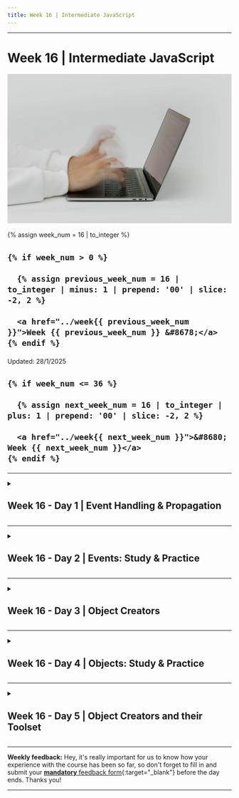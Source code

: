 ```yaml
---
title: Week 16 | Intermediate JavaScript
---
```


<hr class="mb-0">

<h1 id="{{ Week 16-Intermediate JavaScript | slugify }}">
  <span class="week-prefix">Week 16 |</span> Intermediate JavaScript
</h1>

<img src="assets/pexels-cottonbro-5474294.jpg" />

<div class="week-controls">

  {% assign week_num = 16 | to_integer %}

  <h2 class="week-controls__previous_week">

    {% if week_num > 0 %}

      {% assign previous_week_num = 16 | to_integer | minus: 1 | prepend: '00' | slice: -2, 2 %}

      <a href="../week{{ previous_week_num }}">Week {{ previous_week_num }} &#8678;</a>
    {% endif %}

  </h2>

  <span>Updated: 28/1/2025</span>

  <h2 class="week-controls__next_week">

    {% if week_num <= 36 %}

      {% assign next_week_num = 16 | to_integer | plus: 1 | prepend: '00' | slice: -2, 2 %}

      <a href="../week{{ next_week_num }}">&#8680; Week {{ next_week_num }}</a>
    {% endif %}

  </h2>

</div>

---

<!-- Week 16 - Day 1 | Event Handling & Propagation -->
<details markdown="1">
  <summary>
    <h2>
      <span class="summary-day">Week 16 - Day 1</span> | Event Handling & Propagation</h2>
  </summary>

### Schedule

  - **Watch the lectures**
  - **Study the suggested material**
  - **Practice on the topics and share your questions**

### Study Plan

  Your instructor will share the video lectures with you. Here are the topics covered:

  - **Part 1:** Event Handling and managing multiple listeners
  - **Part 2:** Understanding `stopPropagation()`, `preventDefault()` and the difference between `event.target` and `event.currentTarget`

  You can find the lecture code [here](https://github.com/in-tech-gration/WDX-180/blob/main/curriculum/week16/assets/code/day01/index.html){:target="_blank"}

  **Lecture Notes:**

  - The **2nd argument** to addEventListener( type, **FUNCTION** ) is often referred to as a **callback function** and/or an **event handler**.  
    - 1) Keep a note of these terms. 
    - 2) Explain or describe what these terms mean in your own words. 
    - 3) You should be able to answer the question “What is a callback function?” and/or “What is an event handler?” in a technical interview.  
  - Real-life use case of `useCapture`?  
    - [GitHub search](https://github.com/HumanSignal/label-studio/blob/fb8eddd5a9f6d92b68a74f44bda61207b574291d/web/libs/editor/src/tools/MagicWand.js#L262){:target="_blank"} (real-life example search with great comments)

  **Suggested material for study & practice:**

  - [mouseenter/leave + mouseover/out](https://javascript.info/mousemove-mouseover-mouseout-mouseenter-mouseleave){:target="_blank"}   
  - Discover events: `touchstartstart`, `touchend`, `touchmove` and other.  
  - Learn how to use the VSCode *Rename Symbol* feature.  
  - Understand the difference between [stopPropagation](https://developer.mozilla.org/en-US/docs/Web/API/Event/stopPropagation){:target="_blank"} and [stopImmediatePropagation](https://developer.mozilla.org/en-US/docs/Web/API/Event/stopImmediatePropagation){:target="_blank"}

  **References & Resources:**

  - **Best Practices**: **prefer const** with object values  
  - **Best Practices**: XRAY Rule. Don’t pass expressions as arguments to functions, e.g. `someFunction( 5 * 45 / 4 );` Store the argument value in a variable, display (xray) the variable and pass the variable to the function: `const val = 5 * 45 / 4; console.log(val); someFunction(val);`  
  - [Events Reference (MDN)](https://developer.mozilla.org/en-US/docs/Web/Events){:target="_blank"}  
  - `event.preventDefault()`: in the case of an `<a\>` tag, it prevents the redirection.  
    - The default behaviour that will be prevented differs from element to element and from event to event.  
  - If you have the same event listener on the same element (yes, you can do that), the order is based on the actual source code declaration of the listeners.   
  - [addEventListener](https://developer.mozilla.org/en-US/docs/Web/API/EventTarget/addEventListener#return_value){:target="_blank"} **always** returns undefined

<!-- Summary -->

<!-- Exercises -->

### Extra Resources

  ---



  _Photo by [cottonbro studio](https://www.pexels.com/photo/hands-typing-on-a-laptop-keyboard-5474294/)_

<!-- Sources and Attributions -->
  
</details>

<hr class="mt-1">

<!-- Week 16 - Day 2 | Events: Study & Practice -->
<details markdown="1">
  <summary>
    <h2>
      <span class="summary-day">Week 16 - Day 2</span> | Events: Study & Practice</h2>
  </summary>

### Schedule

  - **Finish watching (or watch again) yesterday's lectures**
  - **Study the suggested material**
  - **Practice on the topics and share your questions**

### Study Plan

  Today's topic is about the three different ways of adding event handlers to HTML elements: using the `onevent` HTML attribute, using the `onevent` Element property and using the `addEventListener` method. It might be a bit confusing at first, but let's dive in and see how the three of them behave.

  **What is the difference between onevent handlers and addEventListener?**

  > Demystifying Event Handlers: onevent vs addEventListener



  As you may already know, HTML elements are not just static, lifeless building blocks of web pages. They are their living parts waiting for the users' interaction, upon which they react in various ways and at the same time emit various events.

  When you move your cursor over an element, that element becomes aware of your mouse cursor entering its area and subsequently emits a 'mouseenter' event. Move your cursor away from that element and a 'mouseleave' event is immediately triggered.

  When you place your mouse cursor in an input field and start typing your email, that element emits a single 'focus' event, signaling to the browser that it has the user's attention, along with multiple 'input' events as you change the value of this field. Move your cursor out of this input field, and that same element emits a 'blur' event to signal the lose of focus. 

  A 'click' event is fired every time you click on an element and a 'submit' event when you submit a form. A 'resize' event is emitted when you resize the browser window and a 'scroll' event when you're scrolling through an element's content. Keyboard clicks produce 'keydown' events and a keyboard button release triggers a 'keyup' event. The list of events goes on and on...

  As these events happen on the HTML elements, a JavaScript program can react to these events by carefully listening on them and executing specified code when they are emitted. This is where various mechanisms of listening and reacting to these element events are introduced in JavaScript, and the fall into the following categories:

  ---



  **The `onevent` family of HTML attributes**

  This approach uses an inline HTML attribute, named after the event type, e.g. click, submit, mouseenter, focus, etc. and prefixed with the 'on' keyword, e.g. onclick, onsubmit, onmouseenter, onfocus, etc. The value of the attribute corresponds to the JavaScript code to be executed when this event will be emitted by the element. Let's see some examples:

  This button's click will trigger an `alert` popup with a random number:

  ```html
  <button onclick="alert(Math.random())">Just alert a random number!</button>
  ```

  This oninput event handlers will replace the characters typed in the input field with their uppercase counterparts. The `this` reserved keyword in this place, is a reference to the element itself. 

  ```html
  <input oninput="this.value = this.value.toUpperCase()"/>
  ```

  This next div will change its color every time the mouse cursor hovers over it. (Random hex color code snippet was found here: https://stackoverflow.com/questions/1484506/random-color-generator){:target="_blank"}

  ```html
  <div onmouseenter="this.style.color = '#'+Math.floor(Math.random()*16777215).toString(16);">Random Color</div>
  ```

  We can even define a function somewhere inside our scripts and call this function through an onevent HTML handler. In this imaginary scenario, a function called `rollTheDice()` would come up with a random number from 1 to 6 every time the button is double-clicked:

  ```html
  <button ondblclick="rollTheDice()">Roll!</button>
  ```

  **Pros: When to use this method of event handling:**

  Since this method has a lot of serious disadvantages (see below) and much better alternatives exist, its use is highly discouraged.

  The only case where you would probably use it is when you have just a few (one or two, no more) very simple and short JavaScript code snippets that you want to execute on a couple of HTML elements, and most importantly, on web pages that only you maintain. If the code is short and simple enough to fit in an attribute value, you can probably get away with this `dirty` approach. If on the other hand you work with a team, you better stick with the recommended approach mentioned below since your JavaScript developers scorn this sloppy and lazy approach.

  **Cons: When not to use this method of event handling:**

  You should probably never use this approach as there as some serious drawbacks:

  - You are `polluting` your HTML code (which as you remember is used for creating and structuring the content of web pages) with JavaScript code which has completely different responsibilities. Keep your code separated into HTML, CSS and JavaScript files or their respective tags (style, script). One of the mantras of computer programming is about [**Separation of Concerns**](https://en.wikipedia.org/wiki/Separation_of_concerns){:target="_blank"}.
  - Your HTML code will become unreadable with all these odd-looking `onevent` attributes scattered all around the markup. Frontend developers that work mainly with HTML and CSS or even content editors that are not familiar with JavaScript, will have a hard time looking through the code and updating the content.
  - JavaScript Syntax highlighting will probably not work on your favorite code editor when trying to make sense of the code assigned as a value to an `onevent` attribute.
  - It is much harder to search through hundreds or thousand of lines of HTML code to find the event handler you'll looking for, rather that on a well-structured and organized JavaScript file (you do keep your JavaScript files organized according to best practices, aren't you?).
  - Putting JavaScript or CSS code in your HTML, has some serious maintainability drawbacks (on top of all the other drawbacks mentioned already). What if you decide to change a function name or refactor a function call at some point in time? You'll have to search all through your HTML code, find and update the functions names and then switch back to JavaScript and continue refactoring. This constant switching between different languages is a source of confusion, errors and fatigue. That's why we keep each language in its own separate area.

  ---



  **The onevent HTMLElement property**

  Switching from HTML to JavaScript, we find the `HTMLElements'` `onevent` property which is a much cleaner approach to its HTML counterpart (attribute syntax). It works as follows:

  The property will still use the `on` + `event type` convention (onclick, onsubmit, onscroll, etc.) and a function must be assigned as a value to this property in order for some code to be executed when the respective event is triggered in a selected element. 

  ```html
  <button id="clapsBtn">Clap</button>
  <div>Claps: <span id="claps">0</span></div>
  ```

  ```js
  function updateClaps(){
      const clapsEl = document.querySelector("#claps");
      clapsEl.textContent = parseInt( clapsEl.textContent ) + 1; // textContent is always String so we need to turn it into a Number integer for addition
  }
  const clapsBtn = document.querySelector("#clapsBtn");

  clapsBtn.onclick = updateClaps; // We are NOT executing, just passing a function reference here.
  ```

  You can even pass a function directly as a value to an onevent property of an element as well as use multiple properties on that same element:

  ```html
  <div id="magic">Hover or double click me to see the magic!</div>
  ```

  ```js
  const magicEl = document.querySelector("#magic");

  magicEl.ondblclick = function doubleClickHandler(){
      // In the context of an onevent handler, the `this` keywords refers to the element
      this.textContent = "Magic happening!";
  }

  magicEl.onmouseenter = function(){
      // We can pass an anonymous function as a value this way
      this.style.color = "hotpink";
  }
  magicEl.onmouseleave = function(){
      this.style.color = "black";
  }
  ```

  **Pros: When to use this method of event handling:**

  The advantage of using this method, is that you keep your JavaScript code out of HTML and you get a quick and easy way to declare event handlers for HTML elements, as opposed to the `addEventListener` syntax that you'll see next. Due to some limitations of this method (see next section), it is advised to use the `addEventListener` method (up next).

  **Cons: When not to use this method of event handling:**

  Since we are passing the event handling function as a value to a property, it means that we are restricted to just one function per event per element. Study the code below to get a good understanding of this concept:

  ```html
  <button>Clap and log!</button>
  <div id="claps">0</div>
  ```

  ```js
  const btn = document.querySelector("button");
  btn.onclick = function updateClaps(){
      const clapsEl = document.querySelector("#claps");
      clapsEl.textContent = parseInt( clapsEl.textContent ) + 1;
  }
  btn.onclick = function logClapping(){
      console.log("Someone just clapped!");
  }
  ```

  What you think will happen if we run the code above? Copy the code in an HTML page, run it and check to see what happens. Now change the order of the event handlers and try again:

  ```js
  const btn = document.querySelector("button");
  btn.onclick = function logClapping(){
      console.log("Someone just clapped!");
  }
  btn.onclick = function updateClaps(){
      const clapsEl = document.querySelector("#claps");
      clapsEl.textContent = parseInt( clapsEl.textContent ) + 1;
  }
  ```

  As you can see, we have a serious limitation when using the onevent property method to handle events. Every time we assign a new value (function) to a specific event more than once, the old function gets discarded and only the last assigned function will execute during the event.

  You might be thinking about the `+=` operator here, but unfortunately this will not work.

  ```js
  btn.onclick = function logClapping(){
      console.log("Someone just clapped!");
  }
  // Nope! This will not work as expected. The += operator will turn these functions into a String and concatenate them.
  // Javascript will immediately discard the String value and nothing will happen when the click event gets triggered.
  btn.onclick += function updateClaps(){
      const clapsEl = document.querySelector("#claps");
      clapsEl.textContent = parseInt( clapsEl.textContent ) + 1;
  }
  ```

  ---



  **The addEventListener HTMLElement method (Recommended)**

  This is `one method to rule them all`! Although the `addEventListener` syntax shown below is a little bit verbose, it is the recommended way of adding event handlers in JavaScript for quite some time now. You can use it to assign as many event handlers as you want on a single event and you can also omit the `on` prefix when defining the event type. Here's a pseudo syntax:

  ```js
  HTMLElement.addEventListener( EVENT_TYPE, EVENT_HANDLER_FUNCTION );
  ```

  And here are some examples:

  ```html
  <button>Clap and log!</button>
  <div id="claps">0</div>
  <div id="color">Color changing trick</div>
  ```

  ```js
  const btn = document.querySelector("button");
  const colorEl = document.querySelector("#color");

  function updateClaps(){
      const clapsEl = document.querySelector("#claps");
      clapsEl.textContent = parseInt( clapsEl.textContent ) + 1;
  }

  function logClapping(){
      console.log("Someone just clapped!");
  }

  btn.addEventListener("click", updateClaps); // (1) We can pass a function reference (we are NOT calling it here)
  btn.addEventListener("click", logClapping);

  // (2) We can pass a function declaration directly as the 2nd argument:
  colorEl.addEventListener("mouseenter", function updateColor(){
      this.style.color = "hotpink";
  });

  // (2.1) We can pass an anonymous function declaration as the 2nd argument:
  colorEl.addEventListener("mouseleave", function(){
      this.style.color = "black";
  });
  ```

  The advantage of passing a named function as the 2nd argument to the `addEventListener` is that we can access that function from within itself:

  ```js
  colorEl.addEventListener("mouseenter", function updateColor(){
      colorEl.style.color = "hotpink"; // We need to switch from `this` to `colorEl` here, as the reference won't work when the updateColor function gets called by setTimeout due to a different execution context
      setTimeout( updateColor, 5000 ); // run the updateColor function 5 seconds after it has been triggered by a click
  });
  ```

  **Pros: When to use this method of event handling:**

  As you see, the `addEventListener` method is the one which provides the most benefits to us and it's the preferred way of handling events in JavaScript. Just stick to it, and you'll be safe and sound. :)

  **Cons: When not to use this method of event handling:**

  It's just a little bit more verbose than the `onevent` method.

  **References**

  - [DOM onevent handlers](https://developer.mozilla.org/en-US/docs/Web/Guide/Events/Event_handlers){:target="_blank"}
  - [GlobalEventHandlers](https://developer.mozilla.org/en-US/docs/Web/API/GlobalEventHandlers){:target="_blank"}
  - [addEventListener](https://developer.mozilla.org/en-US/docs/Web/API/EventTarget/addEventListener){:target="_blank"}
  - [The this context in JavaScript](https://developer.mozilla.org/en-US/docs/Web/JavaScript/Reference/Operators/this){:target="_blank"}

<!-- Summary -->

<!-- Exercises -->

<!-- Extra Resources -->

<!-- Sources and Attributions -->
  
</details>

<hr class="mt-1">

<!-- Week 16 - Day 3 | Object Creators -->
<details markdown="1">
  <summary>
    <h2>
      <span class="summary-day">Week 16 - Day 3</span> | Object Creators</h2>
  </summary>

### Schedule

  - **Watch the lectures**
  - **Study the suggested material**
  - **Practice on the topics and share your questions**

### Study Plan

  Your instructor will share the video lectures with you. Here are the topics covered:

  - **Part 1:** Event Debugging & Tools
  - **Part 2:** Objects, Object.freeze, Object Creators

  You can find the lecture code [here](https://github.com/in-tech-gration/WDX-180/tree/main/curriculum/week16/assets/code/day03){:target="_blank"}

  **Takeaways:** 

  - Treat all function parameters as read-only values.
  - Understand the difference between `copied values` and `references`.

  **Suggested material for study & practice:**

  - Check the [Event Listeners on the DevTools](https://umaar.com/dev-tips/24-view-event-listeners/){:target="_blank"}  
  - Check the [getEventListeners()](https://developer.chrome.com/docs/devtools/console/utilities#getEventListeners-function){:target="_blank"}  
  - Why does the **performance.eventCounts.get("click")** show 0 at the first click?

  **References & Resources:**

  - [**Primitives**](https://developer.mozilla.org/en-US/docs/Glossary/Primitive){:target="_blank"}  
  - [**auto-boxing behavior**](https://developer.mozilla.org/en-US/docs/Glossary/Primitive){:target="_blank"}**:** *“Primitives have no methods but still behave as if they do. When properties are accessed on primitives, JavaScript auto-boxes the value into a wrapper object and accesses the property on that object instead.”*  
  - [**console.dir**](https://developer.mozilla.org/en-US/docs/Web/API/console/dir_static){:target="_blank"}  
  - [**delete**](https://developer.mozilla.org/en-US/docs/Web/JavaScript/Reference/Operators/delete){:target="_blank"}  
  - [**Object.freeze()**](https://developer.mozilla.org/en-US/docs/Web/JavaScript/Reference/Global_Objects/Object/freeze){:target="_blank"}

### Summary

Part 1:

- 1. **Discussion on Reference vs Copy**: the difference between reference and copy when assigning values to variables in JavaScript.

- 2. **Use of `const` keyword**: using the `const` keyword to declare variables that should not be reassigned, and how it can help avoid unexpected changes to variable values.

- 3. **Example with objects and primitives**: examples with objects and primitives (like numbers) to illustrate the difference between reference and copy.

- 4. **Understanding function calls**: understanding what value a function call returns.

Part 2:

Here's a brief summary of the main points covered:

- 1. **Creating objects**: in JavaScript, objects can be created using the `new` keyword followed by a function name.

- 2. **Constructor functions**: introducing the concept of constructor functions, which are special types of functions that return an object when called with the `new` keyword.

- 3. **Using constructor functions to create objects**: The lecturer demonstrates how to use a constructor function to create multiple objects with similar properties and methods.

Some key takeaways from this lecture include:

* Using a constructor function can simplify the process of creating multiple objects with shared properties and methods.
* Constructor functions are useful when you need to create objects that have a specific structure or behavior.
* Experimenting with code examples is an important part of learning programming concepts, as it helps solidify understanding and builds familiarity.

If you're new to JavaScript or programming in general, this lecture might be helpful for getting started with the basics of object-oriented programming (OOP) concepts.

<!-- Exercises -->

<!-- Extra Resources -->

<!-- Sources and Attributions -->
  
</details>

<hr class="mt-1">

<!-- Week 16 - Day 4 | Objects: Study & Practice -->
<details markdown="1">
  <summary>
    <h2>
      <span class="summary-day">Week 16 - Day 4</span> | Objects: Study & Practice</h2>
  </summary>

### Schedule

  - **Study the suggested material**
  - **Practice on the topics and share your questions**

### Study Plan

  Today we'll start with some exercises and then move on to practice what we've covered yesterday (feel free to experiment with the concepts and write code to get familiar with those concepts, e.g. `Object.freeze`, `Object creators`, etc.)

  Here are the 2 exercises you must complete and submit today:


  - [Exercise 1](https://github.com/in-tech-gration/WDX-180/tree/main/curriculum/week16/assets/code/day04/exercise1-higher-order-function){:target="_blank"}
  - [Exercise 2](https://github.com/in-tech-gration/WDX-180/tree/main/curriculum/week16/assets/code/day04/exercise2-tictactoe){:target="_blank"}

<!-- Summary -->

<!-- Exercises -->

<!-- Extra Resources -->

<!-- Sources and Attributions -->
  
</details>

<hr class="mt-1">

<!-- Week 16 - Day 5 | Object Creators and their Toolset -->
<details markdown="1">
  <summary>
    <h2>
      <span class="summary-day">Week 16 - Day 5</span> | Object Creators and their Toolset</h2>
  </summary>

### Schedule

  - **Watch the lectures**
  - **Study the suggested material**
  - **Practice on the topics and share your questions**

### Study Plan

  Your instructor will share the video lectures with you. Here are the topics covered:

  - **Part 1:** Solving a Murdle Mystery / Solving Click Event Mysteries 
  - **Part 2:** Object Creators and their Toolset (and `this`)

  You can find the lecture code [here for part 1](https://github.com/in-tech-gration/WDX-180/tree/main/curriculum/week16/assets/code/day05/part1-murlde-mystery/){:target="_blank"} and [here for part 2](https://github.com/in-tech-gration/WDX-180/tree/main/curriculum/week16/assets/code/day05/part2-objects/){:target="_blank"}

  **Suggested material for study and practice:**

  - **Solve the Murdle Board challenge** (check code of part 1 of the lecture)
  - **Practice on the Object Creator function and its Toolset** (check code from part 2 of the lecture)

  **References & Resources:**

  - [**pointer-events**](https://developer.mozilla.org/en-US/docs/Web/CSS/pointer-events){:target="_blank"} **(CSS): disable click-type events**  
  - [**HTMLElement.classList**](https://developer.mozilla.org/en-US/docs/Web/API/Element/classList){:target="_blank"}**:** contains()  
  - **document.querySelector()**: returns a single element (the first one it finds)  
  - [**document.querySelectorAll()**](https://developer.mozilla.org/en-US/docs/Web/API/Document/querySelectorAll){:target="_blank"}: returns a list of elements  
  - **Problem Solving Rule(s):**  
    - Break down the problem into many simple ones  
    - Work on a simplified version of the problem

<!-- Summary -->

<!-- Exercises -->

<!-- Extra Resources -->

<!-- Sources and Attributions -->
  
</details>


<hr class="mt-1">

**Weekly feedback:** Hey, it's really important for us to know how your experience with the course has been so far, so don't forget to fill in and submit your [**mandatory** feedback form](https://forms.gle/S6Zg3bbS2uuwsSZF9){:target="_blank"} before the day ends. Thanks you!



---

<!-- COMMENTS: -->
<script src="https://utteranc.es/client.js"
  repo="in-tech-gration/WDX-180"
  issue-term="pathname"
  theme="github-dark"
  crossorigin="anonymous"
  async>
</script>